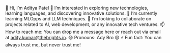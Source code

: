 👋 Hi, I’m Aditya Patel
👀 I’m interested in exploring new technologies, learning languages, and discovering innovative solutions.
🌱 I’m currently learning MLOpps and LLM techniques.
💞️ I’m looking to collaborate on projects related to AI, web development, or any innovative tech ventures.
📫 How to reach me: You can drop me a message here or reach out via email at adity.kumar@thebrights.in.
😄 Pronouns: Ady Bro 😄
⚡ Fun fact: You can always trust me, but never trust me!
<!---
AdityaPatel0101/AdityaPatel0101 is a ✨ special ✨ repository because its `README.md` (this file) appears on your GitHub profile.
You can click the Preview link to take a look at your changes.
--->
